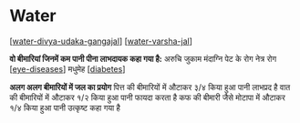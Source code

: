 # Water

[[water-divya-udaka-gangajal]]
[[water-varsha-jal]]

**वो बीमारियां जिनमें कम पानी पीना लाभदायक कहा गया है:**
अरुचि
जुकाम
मंदाग्नि
पेट के रोग
नेत्र रोग [[eye-diseases]]
मधुमेह [[diabetes]]

**अलग अलग बीमारियों में जल का प्रयोग**
पित्त की बीमारियों में औटाकर ३/४ किया हुआ पानी लाभप्रद है
वात की बीमारियों में औटाकर १/२ किया हुआ पानी फायदा करता है
कफ की बीमारी जैसे मोटापा में औटाकर १/४ किया हुआ पानी उत्कृष्ट कहा गया है 

[//begin]: # "Autogenerated link references for markdown compatibility"
[water-divya-udaka-gangajal]: water-divya-udaka-gangajal "Water Divya Udaka Gangajal"
[water-varsha-jal]: water-varsha-jal "Water Varsha Jal"
[eye-diseases]: eye-diseases "Eye Diseases"
[diabetes]: diabetes "Diabetes"
[//end]: # "Autogenerated link references"
